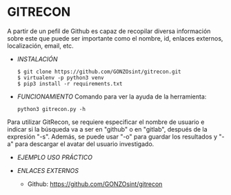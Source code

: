 # **GITRECON**

A partir de un pefil de Github es capaz de recopilar diversa información sobre este que puede ser importante como el nombre, id, enlaces externos, localización, email, etc.

- *INSTALACIÓN*

      $ git clone https://github.com/GONZOsint/gitrecon.git
      $ virtualenv -p python3 venv
      $ pip3 install -r requirements.txt
  
- *FUNCIONAMIENTO*
Comando para ver la ayuda de la herramienta:

      python3 gitrecon.py -h

Para utilizar GitRecon, se requiere especificar el nombre de usuario e indicar si la búsqueda va a ser en "github" o en "gitlab", después de la expresión "-s".
Además, se puede usar "-o" para guardar los resultados y "-a" para descargar el avatar del usuario investigado.


- *EJEMPLO USO PRÁCTICO*



- *ENLACES EXTERNOS*

  - Github: https://github.com/GONZOsint/gitrecon
